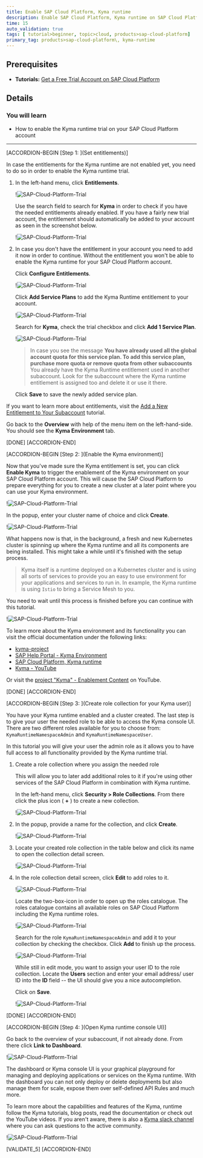```yaml
---
title: Enable SAP Cloud Platform, Kyma runtime
description: Enable SAP Cloud Platform, Kyma runtime on SAP Cloud Platform trial.
time: 15
auto_validation: true
tags: [ tutorial>beginner, topic>cloud, products>sap-cloud-platform]
primary_tag: products>sap-cloud-platform\, kyma-runtime
---
```


## Prerequisites
 - **Tutorials:** [Get a Free Trial Account on SAP Cloud Platform](hcp-create-trial-account)

## Details
### You will learn
  - How to enable the Kyma runtime trial on your SAP Cloud Platform account

---

[ACCORDION-BEGIN [Step 1: ](Set entitlements)]

In case the entitlements for the Kyma runtime are not enabled yet, you need to do so in order to enable the Kyma runtime trial.

1. In the left-hand menu, click **Entitlements**.

    !![SAP-Cloud-Platform-Trial](kyma-getting-started-01.png)

    Use the search field to search for **Kyma** in order to check if you have the needed entitlements already enabled. If you have a fairly new trial account, the entitlement should automatically be added to your account as seen in the screenshot below.

    !![SAP-Cloud-Platform-Trial](kyma-getting-started-02.png)

2. In case you don't have the entitlement in your account you need to add it now in order to continue. Without the entitlement you won't be able to enable the Kyma runtime for your SAP Cloud Platform account.

    Click **Configure Entitlements**.

    !![SAP-Cloud-Platform-Trial](kyma-getting-started-02b.png)

    Click **Add Service Plans** to add the Kyma Runtime entitlement to your account.

    !![SAP-Cloud-Platform-Trial](kyma-getting-started-02c.png)

    Search for **Kyma**, check the trial checkbox and click **Add 1 Service Plan**.

    !![SAP-Cloud-Platform-Trial](kyma-getting-started-02d.png)

    > In case you see the message **You have already used all the global account quota for this service plan. To add this service plan, purchase more quota or remove quota from other subaccounts** You already have the Kyma Runtime entitlement used in another subaccount. Look for the subaccount where the Kyma runtime entitlement is assigned too and delete it or use it there.

    Click **Save** to save the newly added service plan.

If you want to learn more about entitlements, visit the [Add a New Entitlement to Your Subaccount](cp-cf-entitlements-add) tutorial.

Go back to the **Overview** with help of the menu item on the left-hand-side. You should see the **Kyma Environment** tab.

[DONE]
[ACCORDION-END]

[ACCORDION-BEGIN [Step 2: ](Enable the Kyma environment)]

Now that you've made sure the Kyma entitlement is set, you can click **Enable Kyma** to trigger the enablement of the Kyma environment on your SAP Cloud Platform account. This will cause the SAP Cloud Platform to prepare everything for you to create a new cluster at a later point where you can use your Kyma environment.

!![SAP-Cloud-Platform-Trial](kyma-getting-started-03.png)

In the popup, enter your cluster name of choice and click **Create**.

!![SAP-Cloud-Platform-Trial](kyma-getting-started-03b.png)

What happens now is that, in the background, a fresh and new Kubernetes cluster is spinning up where the Kyma runtime and all its components are being installed. This might take a while until it's finished with the setup process.

>Kyma itself is a runtime deployed on a Kubernetes cluster and is using all sorts of services to provide you an easy to use environment for your applications and services to run in. In example, the Kyma runtime is using `Istio` to bring a Service Mesh to you.

You need to wait until this process is finished before you can continue with this tutorial.

!![SAP-Cloud-Platform-Trial](kyma-getting-started-03c.png)

To learn more about the Kyma environment and its functionality you can visit the official documentation under the following links:

- [kyma-project](https://kyma-project.io/docs/)
- [SAP Help Portal - Kyma Environment](https://help.sap.com/viewer/3504ec5ef16548778610c7e89cc0eac3/Cloud/en-US/468c2f3c3ca24c2c8497ef9f83154c44.html)
- [SAP Cloud Platform, Kyma runtime](https://discovery-center.cloud.sap/serviceCatalog/kyma-runtime)
- [Kyma - YouTube](https://www.youtube.com/channel/UC8Q8bBtYe9gQN-dQ-_L8JvQ)

Or visit the [project "Kyma" - Enablement Content](https://www.youtube.com/playlist?list=PL6RpkC85SLQC33__v6BFLDcV32uy5D3Rz) on YouTube.

[DONE]
[ACCORDION-END]

[ACCORDION-BEGIN [Step 3: ](Create role collection for your Kyma user)]

You have your Kyma runtime enabled and a cluster created. The last step is to give your user the needed role to be able to access the Kyma console UI. There are two different roles available for you to choose from: `KymaRuntimeNamespaceAdmin` and `KymaRuntimeNamespaceUser`.

In this tutorial you will give your user the admin role as it allows you to have full access to all functionality provided by the Kyma runtime trial.

1. Create a role collection where you assign the needed role

    This will allow you to later add additional roles to it if you're using other services of the SAP Cloud Platform in combination with Kyma runtime.

    In the left-hand menu, click **Security > Role Collections**. From there click the plus icon ( **+** ) to  create a new collection.

    !![SAP-Cloud-Platform-Trial](kyma-getting-started-04.png)

2. In the popup, provide a name for the collection, and click **Create**.

    !![SAP-Cloud-Platform-Trial](kyma-getting-started-05.png)

3. Locate your created role collection in the table below and click its name to open the collection detail screen.

    !![SAP-Cloud-Platform-Trial](kyma-getting-started-06.png)

4. In the role collection detail screen, click **Edit** to add roles to it.

    !![SAP-Cloud-Platform-Trial](kyma-getting-started-07.png)

    Locate the two-box-icon in order to open up the roles catalogue. The roles catalogue contains all available roles on SAP Cloud Platform including the Kyma runtime roles.

    !![SAP-Cloud-Platform-Trial](kyma-getting-started-08.png)

    Search for the role `KymaRuntimeNamespaceAdmin` and add it to your collection by checking the checkbox. Click **Add** to finish up the process.

    !![SAP-Cloud-Platform-Trial](kyma-getting-started-09.png)

    While still in edit mode, you want to assign your user ID to the role collection. Locate the **Users** section and enter your email address/ user ID into the **ID** field -- the UI should give you a nice autocompletion.

    Click on **Save**.

    !![SAP-Cloud-Platform-Trial](kyma-getting-started-10.png)

[DONE]
[ACCORDION-END]

[ACCORDION-BEGIN [Step 4: ](Open Kyma runtime console UI)]

Go back to the overview of your subaccount, if not already done. From there click **Link to Dashboard**.

!![SAP-Cloud-Platform-Trial](kyma-getting-started-11.png)

The dashboard or Kyma console UI is your graphical playground for managing and deploying applications or services on the Kyma runtime. With the dashboard you can not only deploy or delete deployments but also manage them for scale, expose them over self-defined API Rules and much more.

To learn more about the capabilities and features of the Kyma, runtime follow the Kyma tutorials, blog posts, read the documentation or check out the YouTube videos. If you aren't aware, there is also a [Kyma slack channel](https://kyma-community.slack.com/) where you can ask questions to the active community.

!![SAP-Cloud-Platform-Trial](kyma-getting-started-12.png)

[VALIDATE_5]
[ACCORDION-END]
